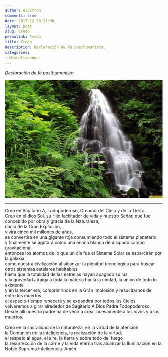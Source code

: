 ```yaml
---
author: el3ctron
comments: true
date: 2017-12-20 21:30
layout: post
slug: Credo
permalink: Credo
title: Credo
description: Declaración de fé posthumanista.
categories:
- Miscellaneous
---
```


*Declaración de fé posthumanista.*

[![Credo](/wp-content/uploads/por_tema/ciudadsagrada/naturaleza.jpg)](/Credo "Declaración de fé posthumanista.... [CLICK PARA ENTRAR AL ARTÍCULO]")

<!-- more -->
---
Creo en Sagitario A, Todopoderoso, Creador del Cielo y de la Tierra.<br>
Creo en el dios Sol, su Hijo facilitador de vida y nuestro Señor, que fue concebido por obra y gracia de la Naturaleza,<br>
nació de la Grán Explosión,<br>
vivirá cinco mil millones de años,<br>
se convertirá en una gigante roja consumiendo todo el sistema planetario<br>
y finalmente se agotará como una enana blanca de disipado campo gravitacional,<br>
entonces los átomos de lo que un día fue el Sistema Solar se esparcirán por la galaxia<br>
como nuestra civilización al alcanzar la plenitud tecnológica para buscar otros sistemas estelares habitables<br>
hasta que la totalidad de las estrellas hayan apagado su luz<br>
y la gravedad atraiga a toda la materia hacia la unidad, la unión de todo lo existente<br>
y en la tercer era, comprimirnos en la Grán Implosión y resucitarnos de entre los muertos<br>
el espacio-tiempo renacerá y se expandirá por todos los Cielos<br>
volveremos a girar alrededor de Sagitario A Dios Padre Todopoderoso.<br>
Desde allí nuestro padre ha de venir a crear nuevamente a los vivos y a los muertos.<br>
<br>
Creo en la sacralidad de la naturaleza, en la virtud de la atención,<br>
la Comunión de la inteligencia, la realización de la virtud,<br>
el respeto al agua, el aire, la tierra y sobre todo del fuego<br>
la resurrección de la carne y la vida eterna tras alcanzar la Iluminación en la Noble Suprema Inteligencia. Amén.<br>

<br><br><br>
